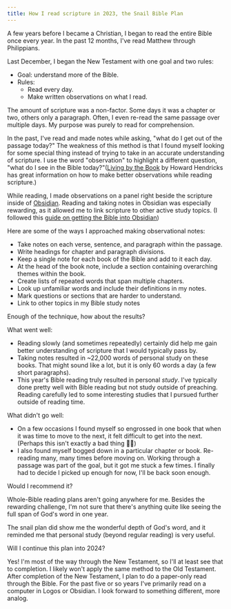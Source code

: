 ```yaml
---
title: How I read scripture in 2023, the Snail Bible Plan
---
```


A few years before I became a Christian, I began to read the entire Bible once every year. In the past 12 months, I've read Matthew through Philippians.

Last December, I began the New Testament with one goal and two rules:

- Goal: understand more of the Bible.
- Rules:
	- Read every day.
	- Make written observations on what I read.

The amount of scripture was a non-factor. Some days it was a chapter or two, others only a paragraph. Often, I even re-read the same passage over multiple days. My purpose was purely to read for comprehension.

In the past, I've read and made notes while asking, "what do I get out of the passage today?" The weakness of this method is that I found myself looking for some special thing instead of trying to take in an accurate understanding of scripture. I use the word "observation" to highlight a different question, "what do I see in the Bible today?"([Living by the Book](https://www.amazon.com/Living-Book-Science-Reading-Bible/dp/0802408230?crid=36QMEYPX03OP5&keywords=living+by+the+book+howard+hendricks&qid=1703106381&sprefix=living+by+the+book,aps,126&sr=8-1) by Howard Hendricks has great information on how to make better observations while reading scripture.)

While reading, I made observations on a panel right beside the scripture inside of [Obsidian](https://obsidian.md/). Reading and taking notes in Obsidian was especially rewarding, as it allowed me to link scripture to other active study topics. (I followed this [guide on getting the Bible into Obsidian](https://forum.obsidian.md/t/bible-study-in-obsidian-kit-including-the-bible-in-markdown/12503))

Here are some of the ways I approached making observational notes:

- Take notes on each verse, sentence, and paragraph within the passage.
- Write headings for chapter and paragraph divisions.
- Keep a single note for each book of the Bible and add to it each day.
- At the head of the book note, include a section containing overarching themes within the book.
- Create lists of repeated words that span multiple chapters.
- Look up unfamiliar words and include their definitions in my notes. 
- Mark questions or sections that are harder to understand. 
- Link to other topics in my Bible study notes

Enough of the technique, how about the results?

What went well:

- Reading slowly (and sometimes repeatedly) certainly did help me gain better understanding of scripture that I would typically pass by.
- Taking notes resulted in ~22,000 words of personal study on these books. That might sound like a lot, but it is only 60 words a day (a few short paragraphs).
- This year's Bible reading truly resulted in personal *study*. I've typically done pretty well with Bible reading but not study outside of preaching. Reading carefully led to some interesting studies that I pursued further outside of reading time.

What didn't go well:

- On a few occasions I found myself so engrossed in one book that when it was time to move to the next, it felt difficult to get into the next. (Perhaps this isn't exactly a bad thing 🤷‍♂️)
- I also found myself bogged down in a particular chapter or book. Re-reading many, many times before moving on. Working through a passage was part of the goal, but it got me stuck a few times. I finally had to decide I picked up enough for now, I'll be back soon enough.

Would I recommend it?

Whole-Bible reading plans aren't going anywhere for me. Besides the rewarding challenge, I'm not sure that there's anything quite like seeing the full span of God's word in one year. 

The snail plan did show me the wonderful depth of God's word, and it reminded me that personal study (beyond regular reading) is very useful.

Will I continue this plan into 2024?

Yes! I'm most of the way through the New Testament, so I'll at least see that to completion. I likely won't apply the same method to the Old Testament. After completion of the New Testament, I plan to do a paper-only read through the Bible. For the past five or so years I've primarily read on a computer in Logos or Obsidian. I look forward to something different, more analog.